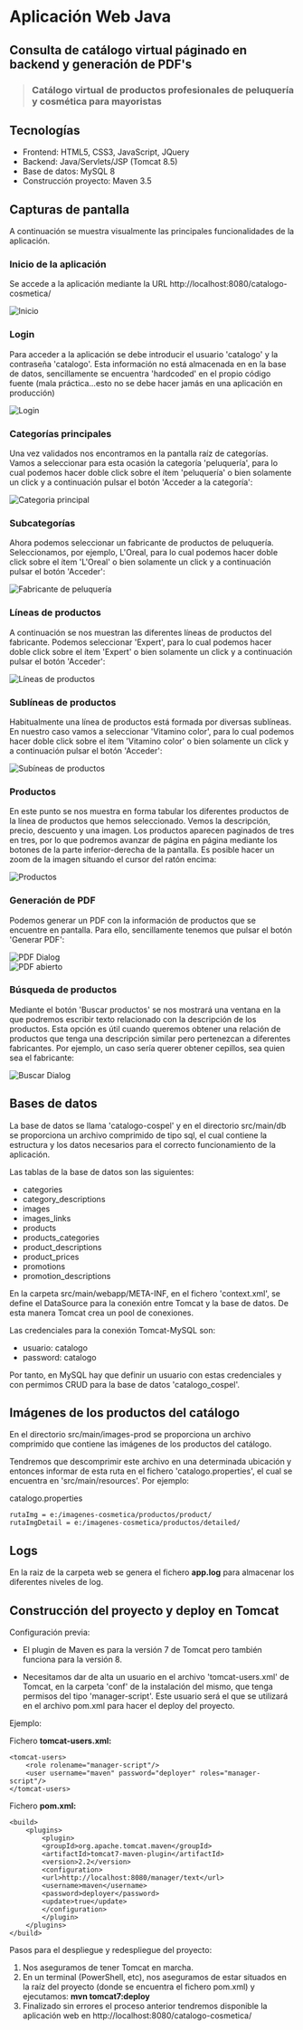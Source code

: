 # Aplicación Web Java
## Consulta de catálogo virtual páginado en backend y generación de PDF's
> ### Catálogo virtual de productos profesionales de peluquería y cosmética para mayoristas

## Tecnologías
- Frontend: HTML5, CSS3, JavaScript, JQuery 
- Backend: Java/Servlets/JSP (Tomcat 8.5)
- Base de datos: MySQL 8
- Construcción proyecto: Maven 3.5

## Capturas de pantalla
A continuación se muestra visualmente las principales funcionalidades de la aplicación.

### Inicio de la aplicación
Se accede a la aplicación mediante la URL http://localhost:8080/catalogo-cosmetica/  

![Inicio](https://github.com/dcolomer/catalogo-cospel/blob/master/src/main/screenshots/01.png)

### Login
Para acceder a la aplicación se debe introducir el usuario 'catalogo' y la contraseña 'catalogo'. Esta información no está almacenada en en la base de datos, sencillamente se encuentra 'hardcoded' en el propio código fuente (mala práctica...esto no se debe hacer jamás en una aplicación en producción)

![Login](https://github.com/dcolomer/catalogo-cospel/blob/master/src/main/screenshots/02.png)

### Categorías principales
Una vez validados nos encontramos en la pantalla raíz de categorías. Vamos a seleccionar para esta ocasión la categoría 'peluquería', para lo cual podemos hacer doble click sobre el ítem 'peluquería' o bien solamente un click y a continuación pulsar el botón 'Acceder a la categoría':

![Categoria principal](https://github.com/dcolomer/catalogo-cospel/blob/master/src/main/screenshots/03.png)

### Subcategorías
Ahora podemos seleccionar un fabricante de productos de peluquería. Seleccionamos, por ejemplo, L'Oreal, para lo cual podemos hacer doble click sobre el ítem 'L'Oreal' o bien solamente un click y a continuación pulsar el botón 'Acceder':

![Fabricante de peluquería](https://github.com/dcolomer/catalogo-cospel/blob/master/src/main/screenshots/04.png)

### Líneas de productos
A continuación se nos muestran las diferentes líneas de productos del fabricante. Podemos seleccionar 'Expert', para lo cual podemos hacer doble click sobre el ítem 'Expert' o bien solamente un click y a continuación pulsar el botón 'Acceder':

![Líneas de productos](https://github.com/dcolomer/catalogo-cospel/blob/master/src/main/screenshots/05.png)

### Sublíneas de productos
Habitualmente una línea de productos está formada por diversas sublíneas. En nuestro caso vamos a seleccionar 'Vitamino color', para lo cual podemos hacer doble click sobre el ítem 'Vitamino color' o bien solamente un click y a continuación pulsar el botón 'Acceder':

![Subíneas de productos](https://github.com/dcolomer/catalogo-cospel/blob/master/src/main/screenshots/06.png)

### Productos
En este punto se nos muestra en forma tabular los diferentes productos de la línea de productos que hemos seleccionado. Vemos la descripción, precio, descuento y una imagen. Los productos aparecen paginados de tres en tres, por lo que podremos avanzar de página en página mediante los botones de la parte inferior-derecha de la pantalla. Es posible hacer un zoom de la imagen situando el cursor del ratón encima:

![Productos](https://github.com/dcolomer/catalogo-cospel/blob/master/src/main/screenshots/07.png)

### Generación de PDF
Podemos generar un PDF con la información de productos que se encuentre en pantalla. Para ello, sencillamente tenemos que pulsar el botón 'Generar PDF':

![PDF Dialog](https://github.com/dcolomer/catalogo-cospel/blob/master/src/main/screenshots/08a.png)  
![PDF abierto](https://github.com/dcolomer/catalogo-cospel/blob/master/src/main/screenshots/08b.png)

### Búsqueda de productos

Mediante el botón 'Buscar productos' se nos mostrará una ventana en la que podremos escribir texto relacionado con la descripción de los productos. Esta opción es útil cuando queremos obtener una relación de productos que tenga una descripción similar pero pertenezcan a diferentes fabricantes. Por ejemplo, un caso sería querer obtener cepillos, sea quien sea el fabricante:

![Buscar Dialog](https://github.com/dcolomer/catalogo-cospel/blob/master/src/main/screenshots/09.png)

## Bases de datos
La base de datos se llama 'catalogo-cospel' y en el directorio src/main/db se proporciona un archivo comprimido de tipo sql, el cual contiene la estructura y los datos necesarios para el correcto funcionamiento de la aplicación.

Las tablas de la base de datos son las siguientes:

- categories
- category_descriptions
- images
- images_links
- products
- products_categories
- product_descriptions
- product_prices
- promotions
- promotion_descriptions

En la carpeta src/main/webapp/META-INF, en el fichero 'context.xml', se define el DataSource para la conexión entre Tomcat y la base de datos. De esta manera Tomcat crea un pool de conexiones.

Las credenciales para la conexión Tomcat-MySQL son:
 
- usuario: catalogo
- password: catalogo

Por tanto, en MySQL hay que definir un usuario con estas credenciales y con permimos CRUD para la base de datos 'catalogo_cospel'.

## Imágenes de los productos del catálogo

En el directorio src/main/images-prod se proporciona un archivo comprimido que contiene las imágenes de los productos del catálogo.

Tendremos que descomprimir este archivo en una determinada ubicación y entonces informar de esta ruta en el fichero 'catalogo.properties', el cual se encuentra en 'src/main/resources'. Por ejemplo:

catalogo.properties
~~~
rutaImg = e:/imagenes-cosmetica/productos/product/
rutaImgDetail = e:/imagenes-cosmetica/productos/detailed/
~~~

## Logs

En la raiz de la carpeta web se genera el fichero **app.log** para almacenar los diferentes niveles de log.

## Construcción del proyecto y deploy en Tomcat

Configuración previa:
 
- El plugin de Maven es para la versión 7 de Tomcat pero también funciona para la versión 8.

- Necesitamos dar de alta un usuario en el archivo 'tomcat-users.xml' de Tomcat, en la carpeta 'conf' de la instalación del mismo, que tenga permisos del tipo 'manager-script'. Este usuario será el que se utilizará en el archivo pom.xml para hacer el deploy del proyecto.

Ejemplo:

Fichero **tomcat-users.xml:**

~~~
<tomcat-users>
	<role rolename="manager-script"/>
	<user username="maven" password="deployer" roles="manager-script"/>
</tomcat-users>
~~~

Fichero **pom.xml:**
~~~
<build>
    <plugins>
        <plugin>
	    <groupId>org.apache.tomcat.maven</groupId>
	    <artifactId>tomcat7-maven-plugin</artifactId>
	    <version>2.2</version>
	    <configuration>
		<url>http://localhost:8080/manager/text</url>
		<username>maven</username>
		<password>deployer</password>
		<update>true</update>
	    </configuration>
        </plugin>
    </plugins>
</build>
~~~
Pasos para el despliegue y redespliegue del proyecto:

1. Nos aseguramos de tener Tomcat en marcha.
2. En un terminal (PowerShell, etc), nos aseguramos de estar situados en la raíz del proyecto (donde se encuentra el fichero pom.xml) y ejecutamos: **mvn tomcat7:deploy**
3. Finalizado sin errores el proceso anterior tendremos disponible la aplicación web en http://localhost:8080/catalogo-cosmetica/
